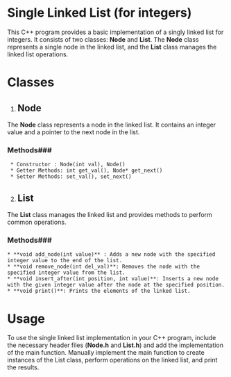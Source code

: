 # Single Linked List (for integers)

This C++ program provides a basic implementation of a singly linked list for integers. It consists of two classes: **Node** and **List**. The **Node** class represents a single node in the linked list, and the **List** class manages the linked list operations.

# Classes

1. ## Node ##
The **Node** class represents a node in the linked list. It contains an integer value and a pointer to the next node in the list.

### Methods###

     * Constructor : Node(int val), Node()
     * Getter Methods: int get_val(), Node* get_next()
     * Setter Methods: set_val(), set_next()

2. ## List ##

The **List** class manages the linked list and provides methods to perform common operations.

### Methods###

    * **void add_node(int value)** : Adds a new node with the specified integer value to the end of the list.
    * **void remove_node(int del_val)**: Removes the node with the specified integer value from the list.
    * **void insert_after(int position, int value)**: Inserts a new node with the given integer value after the node at the specified position.
    * **void print()**: Prints the elements of the linked list.

# Usage

To use the single linked list implementation in your C++ program, include the necessary header files (**Node.h** and **List.h**) and add the implementation of the main function. Manually implement the main function to create instances of the List class, perform operations on the linked list, and print the results.
